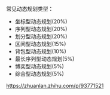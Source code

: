 常见动态规划类型：
- 坐标型动态规划(20%)
- 序列型动态规划(20%)
- 划分型动态规划(20%)
- 区间型动态规划(15%)
- 背包型动态规划(10%)
- 最长序列型动态规划(5%)
- 博奕型动态规划(5%)
- 综合型动态规划(5%)

https://zhuanlan.zhihu.com/p/93771521